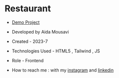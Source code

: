 # Restaurant

- [Demo Project](https://aida-mousavi.github.io/Restaurant/)

- Developed by Aida Mousavi

- Created - 2023-7

- Technologies Used - HTML5 , Tailwind , JS

- Role - Frontend

- How to reach me : with my [instagram](https://www.instagram.com/dev.mousavi) and [linkedin](www.linkedin.com/in/aida-mousavi-18791a292)
